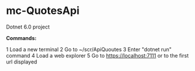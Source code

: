 # mc-QuotesApi

Dotnet 6.0 project

**Commands:**

1 Load a new terminal 
2 Go to ~/scr/ApiQuoutes 
3 Enter "dotnet run" command
4 Load a web explorer 
5 Go to  [https://localhost:7111](https://localhost:7111/)  or to the first url displayed
